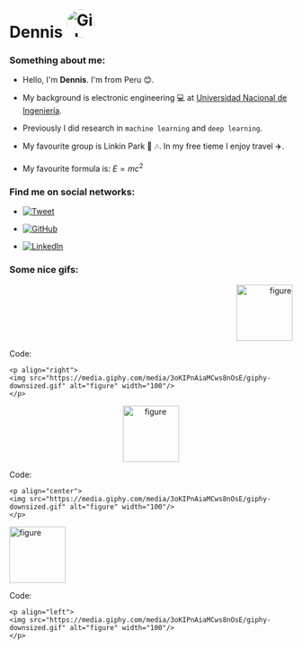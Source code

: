 # Dennis <img src="https://dennishnf.com/dennishnf-photo1.jpg" alt="Girl in a jacket" width="50" height="50" style ="border-radius: 50%;">

### Something about me:

- Hello, I'm **Dennis**. I'm from Peru :blush:. 

- My background is electronic engineering :computer: at [Universidad Nacional de Ingeniería](https://www.uni.edu.pe/). 

- Previously I did research in ```machine learning``` and ```deep learning```. 

- My favourite group is Linkin Park :guitar: :notes:. In my free tieme I enjoy travel :airplane:. 

- My favourite formula is: $E=m c^2$

### Find me on social networks:

- [![Tweet](https://img.shields.io/badge/Twitter-1DA1F2?style=for-the-badge&logo=twitter&logoColor=white)](https://github.com/dennishnf)

- [![GitHub](https://img.shields.io/badge/GitHub-100000?style=for-the-badge&logo=github&logoColor=white
)](https://github.com/dennishnf)

- [![LinkedIn](https://img.shields.io/badge/LinkedIn-0077B5?style=for-the-badge&logo=linkedin&logoColor=white)](https://www.linkedin.com/in/dennishnf)


### Some nice gifs:

<p align="right">
<img src="https://media.giphy.com/media/3oKIPnAiaMCws8nOsE/giphy-downsized.gif" alt="figure" width="100"/>
</p>

Code:

```
<p align="right">
<img src="https://media.giphy.com/media/3oKIPnAiaMCws8nOsE/giphy-downsized.gif" alt="figure" width="100"/>
</p>
```

<p align="center">
<img src="https://media.giphy.com/media/3oKIPnAiaMCws8nOsE/giphy-downsized.gif" alt="figure" width="100"/>
</p>

Code:

```
<p align="center">
<img src="https://media.giphy.com/media/3oKIPnAiaMCws8nOsE/giphy-downsized.gif" alt="figure" width="100"/>
</p>
```

<p align="left">
<img src="https://media.giphy.com/media/3oKIPnAiaMCws8nOsE/giphy-downsized.gif" alt="figure" width="100"/>
</p>

Code:

```
<p align="left">
<img src="https://media.giphy.com/media/3oKIPnAiaMCws8nOsE/giphy-downsized.gif" alt="figure" width="100"/>
</p>
```
